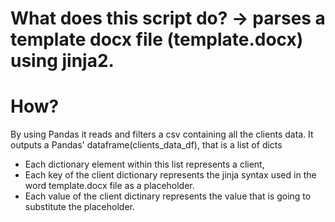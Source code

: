 # What does this script do? -> parses a template docx file (template.docx) using jinja2.

# How?
By using Pandas it reads and filters a csv containing all the clients data.
It outputs a Pandas' dataframe(clients_data_df), that is a list of dicts

- Each dictionary element within this list represents a client,
- Each key of the client dictionary represents the jinja syntax used in the word template.docx file as a placeholder.
- Each value of the client dictinary represents the value that is going to substitute the placeholder.
